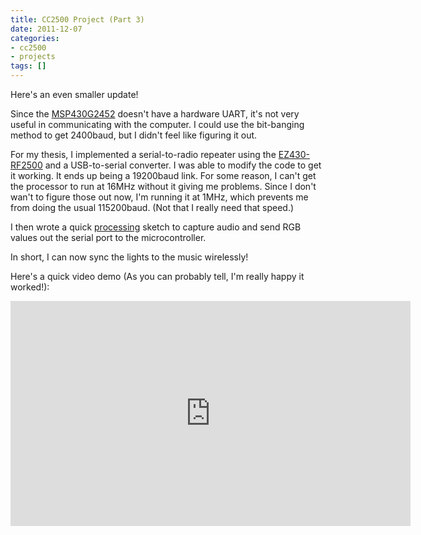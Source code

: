 ```yaml
---
title: CC2500 Project (Part 3)
date: 2011-12-07
categories:
- cc2500
- projects
tags: []
---
```

Here's an even smaller update!

Since the  <a href="http://www.ti.com/product/msp430g2452">MSP430G245</a><a href="http://www.ti.com/product/msp430g2452">2</a> doesn't have a hardware UART, it's not very useful in communicating with the computer. I could use the bit-banging method to get 2400baud, but I didn't feel like figuring it out.

For my thesis, I implemented a serial-to-radio repeater using the <a href="http://www.ti.com/tool/ez430-rf2500">EZ430-RF2500</a> and a USB-to-serial converter. I was able to modify the code to get it working. It ends up being a 19200baud link. For some reason, I can't get the processor to run at 16MHz without it giving me problems. Since I don't wan't to figure those out now, I'm running it at 1MHz, which prevents me from doing the usual 115200baud. (Not that I really need that speed.)

I then wrote a quick <a href="http://processing.org/" target="_blank">processing</a> sketch to capture audio and send RGB values out the serial port to the microcontroller.

In short, I can now sync the lights to the music wirelessly!

Here's a quick video demo (As you can probably tell, I'm really happy it worked!):

<div style="text-align: center;"><iframe allowfullscreen="" frameborder="0" height="360" src="https://www.youtube.com/embed/5jGdANtEmmw?rel=0" width="640"></iframe></div>
